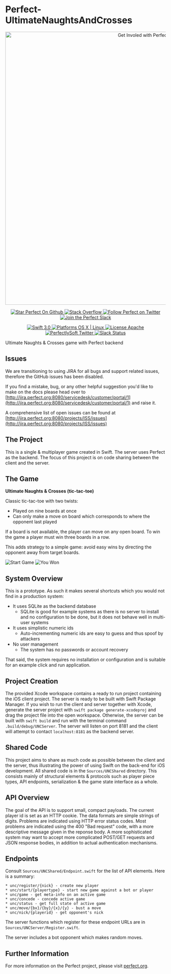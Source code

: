 # Perfect-UltimateNaughtsAndCrosses

<p align="center">
    <a href="http://perfect.org/get-involved.html" target="_blank">
        <img src="http://perfect.org/assets/github/perfect_github_2_0_0.jpg" alt="Get Involed with Perfect!" width="854" />
    </a>
</p>

<p align="center">
    <a href="https://github.com/PerfectlySoft/Perfect" target="_blank">
        <img src="http://www.perfect.org/github/Perfect_GH_button_1_Star.jpg" alt="Star Perfect On Github" />
    </a>  
    <a href="http://stackoverflow.com/questions/tagged/perfect" target="_blank">
        <img src="http://www.perfect.org/github/perfect_gh_button_2_SO.jpg" alt="Stack Overflow" />
    </a>  
    <a href="https://twitter.com/perfectlysoft" target="_blank">
        <img src="http://www.perfect.org/github/Perfect_GH_button_3_twit.jpg" alt="Follow Perfect on Twitter" />
    </a>  
    <a href="http://perfect.ly" target="_blank">
        <img src="http://www.perfect.org/github/Perfect_GH_button_4_slack.jpg" alt="Join the Perfect Slack" />
    </a>
</p>

<p align="center">
    <a href="https://developer.apple.com/swift/" target="_blank">
        <img src="https://img.shields.io/badge/Swift-3.0-orange.svg?style=flat" alt="Swift 3.0">
    </a>
    <a href="https://developer.apple.com/swift/" target="_blank">
        <img src="https://img.shields.io/badge/Platforms-OS%20X%20%7C%20Linux%20-lightgray.svg?style=flat" alt="Platforms OS X | Linux">
    </a>
    <a href="http://perfect.org/licensing.html" target="_blank">
        <img src="https://img.shields.io/badge/License-Apache-lightgrey.svg?style=flat" alt="License Apache">
    </a>
    <a href="http://twitter.com/PerfectlySoft" target="_blank">
        <img src="https://img.shields.io/badge/Twitter-@PerfectlySoft-blue.svg?style=flat" alt="PerfectlySoft Twitter">
    </a>
    <a href="http://perfect.ly" target="_blank">
        <img src="http://perfect.ly/badge.svg" alt="Slack Status">
    </a>
</p>

Ultimate Naughts &amp; Crosses game with Perfect backend

## Issues

We are transitioning to using JIRA for all bugs and support related issues, therefore the GitHub issues has been disabled.

If you find a mistake, bug, or any other helpful suggestion you'd like to make on the docs please head over to [http://jira.perfect.org:8080/servicedesk/customer/portal/1](http://jira.perfect.org:8080/servicedesk/customer/portal/1) and raise it.

A comprehensive list of open issues can be found at [http://jira.perfect.org:8080/projects/ISS/issues](http://jira.perfect.org:8080/projects/ISS/issues)


## The Project

This is a single &amp; multiplayer game created in Swift. The server uses Perfect as the backend. The focus of this project is on code sharing between the client and the server.

## The Game

**Ultimate Naughts &amp; Crosses (tic-tac-toe)**

Classic tic-tac-toe with two twists:

* Played on nine boards at once
* Can only make a move on board which corresponds to where the opponent last played

If a board is not available, the player can move on any open board. To win the game a player must win three boards in a row.

This adds strategy to a simple game: avoid easy wins by directing the opponent away from target boards.

![Start Game](assets/start_game.png) ![You Won](assets/you_won.png)

## System Overview

This is a prototype. As such it makes several shortcuts which you would not find in a production system:

* It uses SQLite as the backend database
	* SQLite is good for example systems as there is no server to install and no configuration to be done, but it does not behave well in multi-user systems
* It uses simplistic numeric ids
	* Auto-incrementing numeric ids are easy to guess and thus spoof by attackers
* No user management
	* The system has no passwords or account recovery

That said, the system requires no installation or configuration and is suitable for an example click and run application.

## Project Creation

The provided Xcode workspace contains a ready to run project containing the iOS client project. The server is ready to be built with Swift Package Manager. If you wish to run the client and server together with Xcode, generate the server project with ```swift package generate-xcodeproj``` and drag the project file into the open workspace. Otherwise, the server can be built with ```swift build``` and run with the terminal command ```.build/debug/UNCServer```. The server will listen on port 8181 and the client will attempt to contact ```localhost:8181``` as the backend server.

## Shared Code

This project aims to share as much code as possible between the client and the server, thus illustrating the power of using Swift on the back-end for iOS development. All shared code is in the ```Sources/UNCShared``` directory. This consists mainly of structural elements &amp; protocols such as player piece types, API endpoints, serialization &amp; the game state interface as a whole.

## API Overview

The goal of the API is to support small, compact payloads. The current player id is set as an HTTP cookie. The data formats are simple strings of digits. Problems are indicated using HTTP error status codes. Most problems are indicated using the 400 "Bad request" code, with a more descriptive message given in the reponse body. A more sophisticated system may want to accept more complicated POST/GET requests and JSON response bodies, in addition to actual authentication mechanisms.

## Endpoints

Consult ```Sources/UNCShared/Endpoint.swift``` for the list of API elements. Here is a summary:

	* unc/register/{nick} - create new player
	* unc/start/{playertype} - start new game against a bot or player
	* unc/game - get meta-info on an active game
	* unc/concede - concede active game
	* unc/status - get full state of active game
	* unc/move/{bx}/{by}/{x}/{y} - bust a move
	* unc/nick/{playerid} - get opponent's nick

The server functions which register for these endpoint URLs are in ```Sources/UNCServer/Register.swift```.

The server includes a bot opponent which makes random moves.





## Further Information
For more information on the Perfect project, please visit [perfect.org](http://perfect.org).

